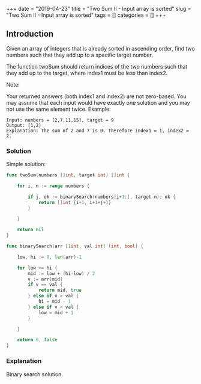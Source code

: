 +++
date = "2019-04-23"
title = "Two Sum II - Input array is sorted"
slug = "Two Sum II - Input array is sorted"
tags = []
categories = []
+++

## Introduction

Given an array of integers that is already sorted in ascending order, find two numbers such that they add up to a specific target number.

The function twoSum should return indices of the two numbers such that they add up to the target, where index1 must be less than index2.

Note:

Your returned answers (both index1 and index2) are not zero-based.
You may assume that each input would have exactly one solution and you may not use the same element twice.
Example:
```
Input: numbers = [2,7,11,15], target = 9
Output: [1,2]
Explanation: The sum of 2 and 7 is 9. Therefore index1 = 1, index2 = 2.
```

### Solution

Simple solution:
``` go
func twoSum(numbers []int, target int) []int {

    for i, n := range numbers {

        if j, ok := binarySearch(numbers[i+1:], target-n); ok {
            return []int {i+1, i+1+j+1}
        }

    }

    return nil
}

func binarySearch(arr []int, val int) (int, bool) {

    low, hi := 0, len(arr)-1

    for low <= hi {
        mid := low + (hi-low) / 2
        v := arr[mid]
        if v == val {
            return mid, true
        } else if v > val {
            hi = mid - 1
        } else if v < val {
            low = mid + 1
        }

    }

    return 0, false
}
```

### Explanation

Binary search solution.
